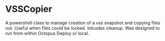# VSSCopier
A powershell class to manage creation of a vss snapshot and copying files out. Useful when files could be locked. Inlcudes cleanup. Was designed to run from within Octopus Deploy or local.
